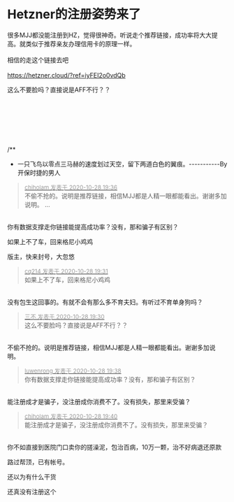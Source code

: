 # Hetzner的注册姿势来了


很多MJJ都没能注册到HZ，觉得很神奇。听说走个推荐链接，成功率将大大提高。就类似于推荐亲友办理信用卡的原理一样。<br />
<br />
相信的走这个链接去吧<br />
<br />
https://hetzner.cloud/?ref=iyFEI2o0vdQb

这么不要脸吗？直接说是AFF不行？？<br />
<br />
<br />
<br />
<br />
<br />
<br />
<br />
/**<br />
 * 一只飞鸟以零点三马赫的速度划过天空，留下两道白色的翼痕。-----------By 开保时捷的男人

<div class="quote"><blockquote><font size="2"><a href="https://www.hostloc.com/forum.php?mod=redirect&amp;goto=findpost&amp;pid=9365834&amp;ptid=759535" target="_blank"><font color="#999999">chiholam 发表于 2020-10-28 19:36</font></a></font><br />
不偷不抢的。说明是推荐链接，相信MJJ都是人精一眼都能看出。谢谢多加说明。 ...</blockquote></div><br />
你有数据支撑走你链接能提高成功率？没有，那和骗子有区别？

如果上不了车，回来格尼小鸡鸡<img id="aimg_v2VH2" onclick="zoom(this, this.src, 0, 0, 0)" class="zoom" src="https://cdn.jsdelivr.net/gh/hishis/forum-master/public/images/patch.gif" onmouseover="img_onmouseoverfunc(this)" onload="thumbImg(this)" border="0" alt="" />

版主，快来封号，大忽悠

<div class="quote"><blockquote><font size="2"><a href="https://www.hostloc.com/forum.php?mod=redirect&amp;goto=findpost&amp;pid=9365813&amp;ptid=759535" target="_blank"><font color="#999999">cq214 发表于 2020-10-28 19:31</font></a></font><br />
如果上不了车，回来格尼小鸡鸡</blockquote></div><br />
没有包生这回事的。有就不会有那么多不育夫妇。有听过不育单身狗吗？

<div class="quote"><blockquote><font size="2"><a href="https://www.hostloc.com/forum.php?mod=redirect&amp;goto=findpost&amp;pid=9365811&amp;ptid=759535" target="_blank"><font color="#999999">三不 发表于 2020-10-28 19:30</font></a></font><br />
这么不要脸吗？直接说是AFF不行？？</blockquote></div><br />
不偷不抢的。说明是推荐链接，相信MJJ都是人精一眼都能看出。谢谢多加说明。

<div class="quote"><blockquote><font size="2"><a href="https://www.hostloc.com/forum.php?mod=redirect&amp;goto=findpost&amp;pid=9365848&amp;ptid=759535" target="_blank"><font color="#999999">luwenrong 发表于 2020-10-28 19:38</font></a></font><br />
你有数据支撑走你链接能提高成功率？没有，那和骗子有区别？</blockquote></div><br />
能注册成才是骗子，没注册成你消费不了。没有损失，那里来受骗？

<div class="quote"><blockquote><font size="2"><a href="https://www.hostloc.com/forum.php?mod=redirect&amp;goto=findpost&amp;pid=9365857&amp;ptid=759535" target="_blank"><font color="#999999">chiholam 发表于 2020-10-28 19:40</font></a></font><br />
能注册成才是骗子，没注册成你消费不了。没有损失，那里来受骗？</blockquote></div><br />
你不如直接到医院门口卖你的搓澡泥，包治百病，10万一颗，治不好病退还原款

路过帮顶，已有帐号。<img src="static/image/smiley/yct/022.gif" smilieid="42" border="0" alt="" />

还以为有什么干货

还真没有注册这个
